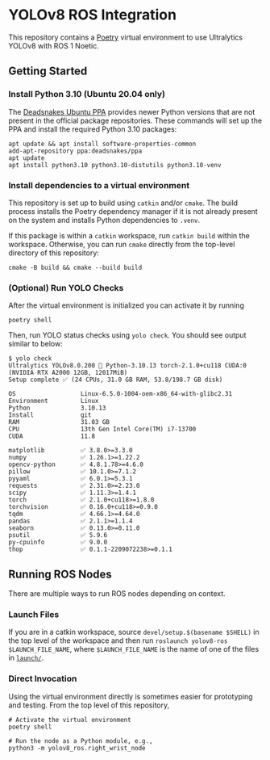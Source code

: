 # YOLOv8 ROS Integration

This repository contains a [Poetry][poetry-home] virtual environment
to use Ultralytics YOLOv8 with ROS 1 Noetic.

[poetry-home]: https://python-poetry.org/

## Getting Started

### Install Python 3.10 (Ubuntu 20.04 only)

The [Deadsnakes Ubuntu PPA][deadsnakes] provides newer Python versions that are
not present in the official package repositories. These commands will set up the
PPA and install the required Python 3.10 packages:

```shell
apt update && apt install software-properties-common
add-apt-repository ppa:deadsnakes/ppa
apt update
apt install python3.10 python3.10-distutils python3.10-venv
```

[deadsnakes]: <https://launchpad.net/~deadsnakes/+archive/ubuntu/ppa>

### Install dependencies to a virtual environment

This repository is set up to build using `catkin` and/or `cmake`. The build
process installs the Poetry dependency manager if it is not already present on
the system and installs Python dependencies to `.venv`.

If this package is within a `catkin` workspace, run `catkin build` within the
workspace. Otherwise, you can run `cmake` directly from the top-level directory
of this repository:

```shell
cmake -B build && cmake --build build
```

### (Optional) Run YOLO Checks

After the virtual environment is initialized you can activate it by running

```shell
poetry shell
```

Then, run YOLO status checks using `yolo check`. You should see output similar
to below:

```shell
$ yolo check
Ultralytics YOLOv8.0.200 🚀 Python-3.10.13 torch-2.1.0+cu118 CUDA:0 (NVIDIA RTX A2000 12GB, 12017MiB)
Setup complete ✅ (24 CPUs, 31.0 GB RAM, 53.8/198.7 GB disk)

OS                  Linux-6.5.0-1004-oem-x86_64-with-glibc2.31
Environment         Linux
Python              3.10.13
Install             git
RAM                 31.03 GB
CPU                 13th Gen Intel Core(TM) i7-13700
CUDA                11.8

matplotlib          ✅ 3.8.0>=3.3.0
numpy               ✅ 1.26.1>=1.22.2
opencv-python       ✅ 4.8.1.78>=4.6.0
pillow              ✅ 10.1.0>=7.1.2
pyyaml              ✅ 6.0.1>=5.3.1
requests            ✅ 2.31.0>=2.23.0
scipy               ✅ 1.11.3>=1.4.1
torch               ✅ 2.1.0+cu118>=1.8.0
torchvision         ✅ 0.16.0+cu118>=0.9.0
tqdm                ✅ 4.66.1>=4.64.0
pandas              ✅ 2.1.1>=1.1.4
seaborn             ✅ 0.13.0>=0.11.0
psutil              ✅ 5.9.6
py-cpuinfo          ✅ 9.0.0
thop                ✅ 0.1.1-2209072238>=0.1.1
```

## Running ROS Nodes

There are multiple ways to run ROS nodes depending on context.

### Launch Files

If you are in a catkin workspace, source `devel/setup.$(basename $SHELL)` in the
top level of the workspace and then run `roslaunch yolov8-ros $LAUNCH_FILE_NAME`,
where `$LAUNCH_FILE_NAME` is the name of one of the files in
[`launch/`](/launch/).

### Direct Invocation

Using the virtual environment directly is sometimes easier for prototyping and
testing. From the top level of this repository,

```shell
# Activate the virtual environment
poetry shell

# Run the node as a Python module, e.g.,
python3 -m yolov8_ros.right_wrist_node
```
